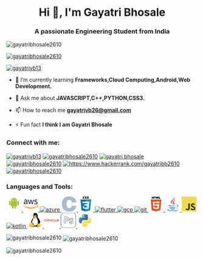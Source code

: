 <h1 align="center">Hi 👋, I'm Gayatri Bhosale</h1>
<h3 align="center">A passionate Engineering Student from India</h3>

<p align="left"> <img src="https://komarev.com/ghpvc/?username=gayatribhosale2610&label=Profile%20views&color=0e75b6&style=flat" alt="gayatribhosale2610" /> </p>

<p align="left"> <a href="https://github.com/ryo-ma/github-profile-trophy"><img src="https://github-profile-trophy.vercel.app/?username=gayatribhosale2610" alt="gayatribhosale2610" /></a> </p>

<p align="left"> <a href="https://twitter.com/gayatrivb13" target="blank"><img src="https://img.shields.io/twitter/follow/gayatrivb13?logo=twitter&style=for-the-badge" alt="gayatrivb13" /></a> </p>

- 🌱 I’m currently learning **Frameworks,Cloud Computing,Android,Web Development.**

- 💬 Ask me about **JAVASCRIPT,C++,PYTHON,CSS3.**

- 📫 How to reach me **gayatrivb26@gmail.com**

- ⚡ Fun fact **I think I am Gayatri Bhosale**

<h3 align="left">Connect with me:</h3>
<p align="left">
<a href="https://twitter.com/gayatrivb13" target="blank"><img align="center" src="https://cdn.jsdelivr.net/npm/simple-icons@3.0.1/icons/twitter.svg" alt="gayatrivb13" height="30" width="40" /></a>
<a href="https://linkedin.com/in/gayatribhosale2610" target="blank"><img align="center" src="https://cdn.jsdelivr.net/npm/simple-icons@3.0.1/icons/linkedin.svg" alt="gayatribhosale2610" height="30" width="40" /></a>
<a href="https://fb.com/gayatri bhosale" target="blank"><img align="center" src="https://cdn.jsdelivr.net/npm/simple-icons@3.0.1/icons/facebook.svg" alt="gayatri bhosale" height="30" width="40" /></a>
<a href="https://www.codechef.com/users/gayatribhosale2610" target="blank"><img align="center" src="https://cdn.jsdelivr.net/npm/simple-icons@3.1.0/icons/codechef.svg" alt="gayatribhosale2610" height="30" width="40" /></a>
<a href="https://www.hackerrank.com/https://www.hackerrank.com/gayatribb2610" target="blank"><img align="center" src="https://cdn.jsdelivr.net/npm/simple-icons@3.0.1/icons/hackerrank.svg" alt="https://www.hackerrank.com/gayatribb2610" height="30" width="40" /></a>
<a href="https://auth.geeksforgeeks.org/user/gayatribhosale2610" target="blank"><img align="center" src="https://cdn.jsdelivr.net/npm/simple-icons@3.0.1/icons/geeksforgeeks.svg" alt="gayatribhosale2610" height="30" width="40" /></a>
</p>

<h3 align="left">Languages and Tools:</h3>
<p align="left"> <a href="https://developer.android.com" target="_blank"> <img src="https://raw.githubusercontent.com/devicons/devicon/master/icons/android/android-original-wordmark.svg" alt="android" width="40" height="40"/> </a> <a href="https://aws.amazon.com" target="_blank"> <img src="https://raw.githubusercontent.com/devicons/devicon/master/icons/amazonwebservices/amazonwebservices-original-wordmark.svg" alt="aws" width="40" height="40"/> </a> <a href="https://azure.microsoft.com/en-in/" target="_blank"> <img src="https://www.vectorlogo.zone/logos/microsoft_azure/microsoft_azure-icon.svg" alt="azure" width="40" height="40"/> </a> <a href="https://www.cprogramming.com/" target="_blank"> <img src="https://raw.githubusercontent.com/devicons/devicon/master/icons/c/c-original.svg" alt="c" width="40" height="40"/> </a> <a href="https://www.w3schools.com/css/" target="_blank"> <img src="https://raw.githubusercontent.com/devicons/devicon/master/icons/css3/css3-original-wordmark.svg" alt="css3" width="40" height="40"/> </a> <a href="https://flutter.dev" target="_blank"> <img src="https://www.vectorlogo.zone/logos/flutterio/flutterio-icon.svg" alt="flutter" width="40" height="40"/> </a> <a href="https://cloud.google.com" target="_blank"> <img src="https://www.vectorlogo.zone/logos/google_cloud/google_cloud-icon.svg" alt="gcp" width="40" height="40"/> </a> <a href="https://git-scm.com/" target="_blank"> <img src="https://www.vectorlogo.zone/logos/git-scm/git-scm-icon.svg" alt="git" width="40" height="40"/> </a> <a href="https://www.w3.org/html/" target="_blank"> <img src="https://raw.githubusercontent.com/devicons/devicon/master/icons/html5/html5-original-wordmark.svg" alt="html5" width="40" height="40"/> </a> <a href="https://www.java.com" target="_blank"> <img src="https://raw.githubusercontent.com/devicons/devicon/master/icons/java/java-original.svg" alt="java" width="40" height="40"/> </a> <a href="https://developer.mozilla.org/en-US/docs/Web/JavaScript" target="_blank"> <img src="https://raw.githubusercontent.com/devicons/devicon/master/icons/javascript/javascript-original.svg" alt="javascript" width="40" height="40"/> </a> <a href="https://kotlinlang.org" target="_blank"> <img src="https://www.vectorlogo.zone/logos/kotlinlang/kotlinlang-icon.svg" alt="kotlin" width="40" height="40"/> </a> <a href="https://www.linux.org/" target="_blank"> <img src="https://raw.githubusercontent.com/devicons/devicon/master/icons/linux/linux-original.svg" alt="linux" width="40" height="40"/> </a> <a href="https://www.oracle.com/" target="_blank"> <img src="https://raw.githubusercontent.com/devicons/devicon/master/icons/oracle/oracle-original.svg" alt="oracle" width="40" height="40"/> </a> <a href="https://www.photoshop.com/en" target="_blank"> <img src="https://raw.githubusercontent.com/devicons/devicon/master/icons/photoshop/photoshop-line.svg" alt="photoshop" width="40" height="40"/> </a> <a href="https://www.python.org" target="_blank"> <img src="https://raw.githubusercontent.com/devicons/devicon/master/icons/python/python-original.svg" alt="python" width="40" height="40"/> </a> </p>

<p><img align="left" src="https://github-readme-stats.vercel.app/api/top-langs?username=gayatribhosale2610&show_icons=true&locale=en&layout=compact" alt="gayatribhosale2610" /></p>

<p>&nbsp;<img align="center" src="https://github-readme-stats.vercel.app/api?username=gayatribhosale2610&show_icons=true&locale=en" alt="gayatribhosale2610" /></p>

<p><img align="center" src="https://github-readme-streak-stats.herokuapp.com/?user=gayatribhosale2610&" alt="gayatribhosale2610" /></p>

